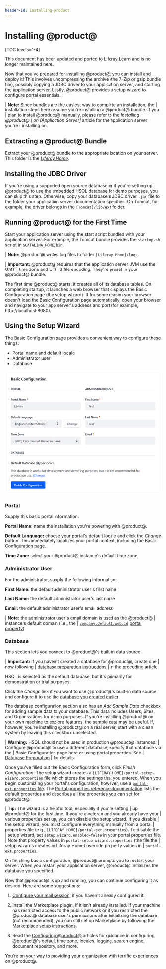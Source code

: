```yaml
---
header-id: installing-product
---
```


# Installing @product@

[TOC levels=1-4]

<aside class="alert alert-info">
  <span class="wysiwyg-color-blue120">This document has been updated and ported to <a href="https://learn.liferay.com/dxp/latest/en/installation-and-upgrades/installing-liferay/installing-a-liferay-tomcat-bundle.html">Liferay Learn</a> and is no longer maintained here.</span>
</aside>

Now that you've
[prepared for installing @product@](/docs/7-2/deploy/-/knowledge_base/d/preparing-for-install),
you can install and deploy it! This involves uncompressing the archive (the
7-Zip or gzip bundle file), possibly copying a JDBC driver to your application
server, and starting the application server. Lastly, @product@ provides a setup
wizard to configure portal essentials. 

| **Note:** Since bundles are the easiest way to complete an installation, the 
| installation steps here assume you're installing a @product@ bundle. If you 
| plan to install @product@ manually, please refer to the *Installing @product@ 
| on [Application Server]* article for the application server you're
| installing on. 

## Extracting a @product@ Bundle 

Extract your @product@ bundle to the appropriate location on your server.
This folder is the
[*Liferay Home*](/docs/7-2/deploy/-/knowledge_base/d/liferay-home). 

## Installing the JDBC Driver 

If you're using a supported open source database or if you're setting up
@product@ to use the embedded HSQL database for demo purposes, you can skip this
step. Otherwise, copy your database's JDBC driver `.jar` file to the folder your
application server documentation specifies. On Tomcat, for example, the driver
belongs in the `[Tomcat]/lib/ext` folder. 

## Running @product@ for the First Time 

Start your application server using the start script bundled with your
application server. For example, the Tomcat bundle provides the `startup.sh`
script in `$CATALINA_HOME/bin`.

| **Note:** @product@ writes log files to folder `[Liferay Home]/logs`. 

| **Important:** @product@ requires that the application server JVM use the GMT 
| time zone and UTF-8 file encoding. They're preset in your @product@ bundle. 

The first time @product@ starts, it creates all of its database tables. On
completing startup, it launches a web browser that displays the Basic
Configuration page (the setup wizard). If for some reason your browser doesn't
load the Basic Configuration page automatically, open your browser and navigate
to your app server's address and port (for example, http://localhost:8080).

## Using the Setup Wizard 

The Basic Configuration page provides a convenient way to configure these
things:

-   Portal name and default locale
-   Administrator user
-   Database 

![Figure 1: Supply the information for your portal and your portal's default administrator user on the Basic Configuration page.](../../images/basic-configuration1.png)

### Portal 

Supply this basic portal information:

**Portal Name:** name the installation you're powering with @product@.

**Default Language:** choose your portal's default locale and click the *Change*
button. This immediately localizes your portal content, including the Basic
Configuration page. 

**Time Zone:** select your @product@ instance's default time zone. 

### Administrator User 

For the administrator, supply the following information:

**First Name:** the default administrator user's first name

**Last Name:** the default administrator user's last name

**Email:** the default administrator user's email address

| **Note:** the administrator user's email domain is used as the @product@ 
| instance's default domain (i.e., the
| [`company.default.web.id`](@platform-ref@/7.2-latest/propertiesdoc/portal.properties.html#Company) [portal property](/docs/7-2/deploy/-/knowledge_base/d/portal-properties)).

### Database 

This section lets you connect to @product@'s built-in data source.

| **Important:** If you haven't created a database for @product@, create one 
| now following
| [database preparation instructions](/docs/7-2/deploy/-/knowledge_base/d/preparing-for-install#preparing-a-database)
| in the preceding article. 

HSQL is selected as the default database, but it's primarily for demonstration
or trial purposes. 

Click the *Change* link if you want to use @product@'s built-in data source and
configure it to use the
[database you created earlier](/docs/7-2/deploy/-/knowledge_base/d/preparing-for-install#preparing-a-database). 

The database configuration section also has an *Add Sample Data* checkbox for
adding sample data to your database. This data includes Users, Sites, and
Organizations for demo purposes. If you're installing @product@ on your own
machine to explore features, the sample data may be useful. If, however, you're
installing @product@ on a real server, start with a clean system by leaving this
checkbox unselected. 

| **Warning:** HSQL should not be used in production @product@ instances. 
| Configure @product@ to use a different database; specify that database via the
| Basic Configuration page here or using portal properties. See
| [Database Preparation](/docs/7-2/deploy/-/knowledge_base/d/preparing-for-install#preparing-a-database)
| for details.

Once you've filled out the Basic Configuration form, click *Finish
Configuration*. The setup wizard creates a
`[LIFERAY_HOME]/portal-setup-wizard.properties` file which stores the settings
that you entered. When you begin customizing your portal's configuration,
however, use a
[`portal-ext.properties` file](/docs/7-2/deploy/-/knowledge_base/d/portal-properties).
The
[Portal properties reference documentation](@platform-ref@/7.2-latest/propertiesdoc)
lists the default properties and describes all the properties you can set for
@product@. 

| **Tip:** The wizard is a helpful tool, especially if you're setting
| up @product@ for the first time. If you're a veteran and you already have your
| various properties set up, you can disable the setup wizard. If you disable 
| the setup wizard, you must configure everything manually from a portal
| properties file (e.g., `[LIFERAY_HOME]/portal-ext.properties`). To disable the
| setup wizard, set `setup.wizard.enabled=false` in your portal properties file.
| Note that property values in `portal-setup-wizard.properties` (the file the
| setup wizards creates in Liferay Home) override property values in
| `portal-ext.properties`.

On finishing basic configuration, @product@ prompts you to restart your server.
When you restart your application server, @product@ initializes the database you
specified. 

Now that @product@ is up and running, you can continue configuring it as
desired. Here are some suggestions:

1.  [Configure your mail session](/docs/7-2/deploy/-/knowledge_base/d/configuring-mail),
    if you haven't already configured it. 

2.  Install the Marketplace plugin, if it isn't already installed. If your 
    machine has  restricted access to the public network or if you restricted
    the @product@ database user's permissions after initializing the database
    (not recommended), you can still set up Marketplace by following the
    [Marketplace setup instructions](/docs/7-2/deploy/-/knowledge_base/d/setting-up-marketplace-and-portal-security). 

3.  Read the
    [Configuring @product@](/docs/7-2/deploy/-/knowledge_base/d/configuring-product)
    articles for guidance in configuring @product@'s default time zone, locales,
    logging, search engine, document repository, and more.

You're on your way to providing your organization with terrific experiences on
@product@. 
